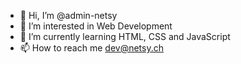 - 👋 Hi, I’m @admin-netsy
- 👀 I’m interested in Web Development
- 🌱 I’m currently learning HTML, CSS and JavaScript
- 📫 How to reach me dev@netsy.ch

<!---
admin-netsy/admin-netsy is a ✨ special ✨ repository because its `README.md` (this file) appears on your GitHub profile.
You can click the Preview link to take a look at your changes.
--->
